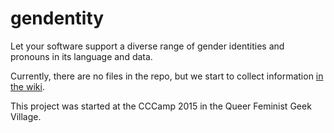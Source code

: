 # gendentity
Let your software support a diverse range of gender identities and pronouns in its language and data.

Currently, there are no files in the repo, but we start to collect information [in the wiki](https://github.com/lenaschimmel/gendentity/wiki).

This project was started at the CCCamp 2015 in the Queer Feminist Geek Village.
